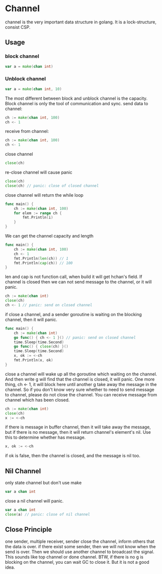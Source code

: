 # Channel

channel is the very important data structure in golang. It is a lock-structure, consist CSP.

## Usage
### block channel
```go
var a = make(chan int)
```
### Unblock channel
```go
var a = make(chan int, 10)
```
The most different between block and unblock channel is the capacity. Block channel is only the tool of communication and sync.
send data to channel:
```go
ch := make(chan int, 100)
ch <- 1
```
receive from channel:
```go
ch := make(chan int, 100)
ch <- 1
```
close channel
```go
close(ch)
```
re-close channel will cause panic
```go
close(ch)
close(ch) // panic: close of closed channel
```
close channel will return the while loop
```go
func main() {
    ch := make(chan int, 100)
    for elem := range ch {
        fmt.Println(i)
    }
}
```
We can get the channel capacity and length 
```go
func main() {
    ch := make(chan int, 100)
    ch <- 1
    fmt.Println(len(ch)) // 1
    fmt.Println(cap(ch)) // 100
}
```
len and cap is not function call, when build it will get hchan's field.
If channel is closed then we can not send message to the channel, or it will panic.
```go
ch := make(chan int)
close(ch)
ch <- 1 // panic: send on closed channel
```
if close a channel, and a sender goroutine is waiting on the  blocking channel, then it will panic. 
```go
func main() {
    ch := make(chan int)
    go func() { ch <- 1 }() // panic: send on closed channel
    time.Sleep(time.Second)
    go func() { close(ch) }()
    time.Sleep(time.Second)
    x, ok := <-ch
    fmt.Println(x, ok)
}
```
close a channel will wake up all the goroutine which waiting on the channel. And then write g will find that the channel is closed, it will panic. One more thing, ch <- 1, it will block here until another g take away the message in the channel.
So if you don't know very sure whether to need to send message to channel, please do not close the channel.
You can receive message from channel which has been closed. 
```go
ch := make(chan int)
close(ch)
x := <-ch
```
if there is message in buffer channel, then it will take away the message, but if there is no message, then it will return channel's element's nil. Use this to determine whether has message.
```go
x, ok := <-ch
```
if ok is false, then the channel is closed, and the message is nil too.
## Nil Channel
only state channel but don't use make 
```go
var a chan int
```
close a nil channel will panic.
```go
var a chan int
close(a) // panic: close of nil channel
```
## Close Principle
one sender, multiple receiver, sender close the channel,  inform others that the data is over.
if there exist some sender, then we will not know when the send is over. Then we should use another channel to broadcast the signal. This sounds like top channel or done channel.
BTW, if there is no g is blocking on the channel, you can wait GC to close it. But it is not a good idea.
<!--stackedit_data:
eyJoaXN0b3J5IjpbLTE0MDQwMjEzMjIsMjEzNTc1ODExNSw0ND
MyMzczODksMTEzNTQyODAzNSwtMTU4NDQxODUzMywxMjIyODcw
OTcxLDk1MjczNzI3MCwtMTcyNTMwMTYzNCwtMTQzNDc1NjcyM1
19
-->